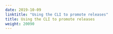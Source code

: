 ```yaml
---
date: 2019-10-09
linktitle: "Using the CLI to promote releases"
title: Using the CLI to promote releases
weight: 20090
---
```

